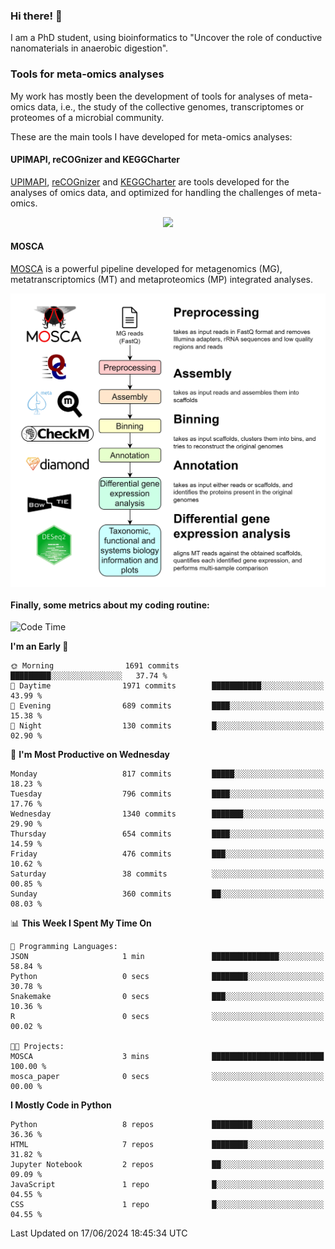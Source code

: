 ### Hi there! 👋

I am a PhD student, using bioinformatics to "Uncover the role of conductive nanomaterials in anaerobic digestion".

### Tools for meta-omics analyses

My work has mostly been the development of tools for analyses of meta-omics data, i.e., the study of the collective genomes, transcriptomes or proteomes of a microbial community.

These are the main tools I have developed for meta-omics analyses:

#### UPIMAPI, reCOGnizer and KEGGCharter

[UPIMAPI](https://github.com/iquasere/UPIMAPI), [reCOGnizer](https://github.com/iquasere/reCOGnizer) and [KEGGCharter](https://github.com/iquasere/KEGGCharter) are tools developed for the analyses of omics data, and optimized for handling the challenges of meta-omics.

<p align="center">
    <img src="assets/annotation_paper.png">
</p>

#### MOSCA

[MOSCA](https://github.com/iquasere/MOSCA) is a powerful pipeline developed for metagenomics (MG), metatranscriptomics (MT) and metaproteomics (MP) integrated analyses.

<p align="center">
    <img src="assets/mosca_workflow.png" align="center" width="700">
</p>


#### Finally, some metrics about my coding routine:

<!--START_SECTION:waka-->
![Code Time](http://img.shields.io/badge/Code%20Time-842%20hrs%202%20mins-blue)

**I'm an Early 🐤** 

```text
🌞 Morning                1691 commits        █████████░░░░░░░░░░░░░░░░   37.74 % 
🌆 Daytime                1971 commits        ███████████░░░░░░░░░░░░░░   43.99 % 
🌃 Evening                689 commits         ████░░░░░░░░░░░░░░░░░░░░░   15.38 % 
🌙 Night                  130 commits         █░░░░░░░░░░░░░░░░░░░░░░░░   02.90 % 
```
📅 **I'm Most Productive on Wednesday** 

```text
Monday                   817 commits         █████░░░░░░░░░░░░░░░░░░░░   18.23 % 
Tuesday                  796 commits         ████░░░░░░░░░░░░░░░░░░░░░   17.76 % 
Wednesday                1340 commits        ███████░░░░░░░░░░░░░░░░░░   29.90 % 
Thursday                 654 commits         ████░░░░░░░░░░░░░░░░░░░░░   14.59 % 
Friday                   476 commits         ███░░░░░░░░░░░░░░░░░░░░░░   10.62 % 
Saturday                 38 commits          ░░░░░░░░░░░░░░░░░░░░░░░░░   00.85 % 
Sunday                   360 commits         ██░░░░░░░░░░░░░░░░░░░░░░░   08.03 % 
```


📊 **This Week I Spent My Time On** 

```text
💬 Programming Languages: 
JSON                     1 min               ███████████████░░░░░░░░░░   58.84 % 
Python                   0 secs              ████████░░░░░░░░░░░░░░░░░   30.78 % 
Snakemake                0 secs              ███░░░░░░░░░░░░░░░░░░░░░░   10.36 % 
R                        0 secs              ░░░░░░░░░░░░░░░░░░░░░░░░░   00.02 % 

🐱‍💻 Projects: 
MOSCA                    3 mins              █████████████████████████   100.00 % 
mosca_paper              0 secs              ░░░░░░░░░░░░░░░░░░░░░░░░░   00.00 % 
```

**I Mostly Code in Python** 

```text
Python                   8 repos             █████████░░░░░░░░░░░░░░░░   36.36 % 
HTML                     7 repos             ████████░░░░░░░░░░░░░░░░░   31.82 % 
Jupyter Notebook         2 repos             ██░░░░░░░░░░░░░░░░░░░░░░░   09.09 % 
JavaScript               1 repo              █░░░░░░░░░░░░░░░░░░░░░░░░   04.55 % 
CSS                      1 repo              █░░░░░░░░░░░░░░░░░░░░░░░░   04.55 % 
```




 Last Updated on 17/06/2024 18:45:34 UTC
<!--END_SECTION:waka-->
